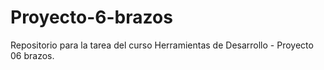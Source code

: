 # Proyecto-6-brazos
Repositorio para la tarea del curso Herramientas de Desarrollo - Proyecto 06 brazos.
